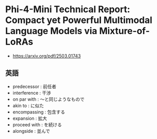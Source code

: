 # Phi-4-Mini Technical Report: Compact yet Powerful Multimodal Language Models via Mixture-of-LoRAs
- https://arxiv.org/pdf/2503.01743

## 英語
- predecessor : 前任者
- interference : 干渉
- on par with : 〜と同じようなもので
- akin to : に似た
- encompassing : 包含する
- expansion : 拡大
- proceed with : を続ける
- alongside : 並んで